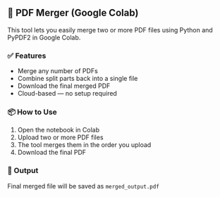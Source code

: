 ## 📎 PDF Merger (Google Colab)

This tool lets you easily merge two or more PDF files using Python and PyPDF2 in Google Colab.

### ✅ Features
- Merge any number of PDFs
- Combine split parts back into a single file
- Download the final merged PDF
- Cloud-based — no setup required

### 📦 How to Use
1. Open the notebook in Colab
2. Upload two or more PDF files
3. The tool merges them in the order you upload
4. Download the final PDF

### 📂 Output
Final merged file will be saved as `merged_output.pdf`
